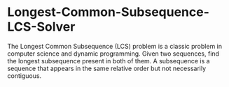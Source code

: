 # Longest-Common-Subsequence-LCS-Solver
The Longest Common Subsequence (LCS) problem is a classic problem in computer science and dynamic programming. Given two sequences, find the longest subsequence present in both of them. A subsequence is a sequence that appears in the same relative order but not necessarily contiguous.
